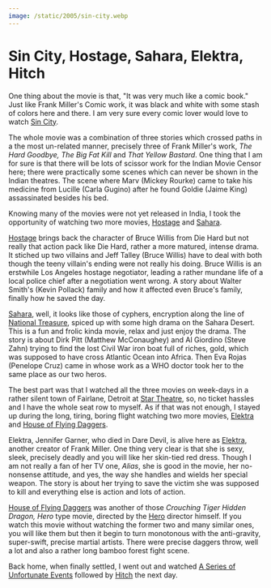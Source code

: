 ```yaml
---
image: /static/2005/sin-city.webp
---
```


# Sin City, Hostage, Sahara, Elektra, Hitch

One thing about the movie is that, "It was very much like a comic book." Just like Frank Miller's Comic work, it was black and white with some stash of colors here and there. I am very sure every comic lover would love to watch [Sin City](http://www.sincitythemovie.com/).

The whole movie was a combination of three stories which crossed paths in a the most un-related manner, precisely three of Frank Miller's work, *The Hard Goodbye, The Big Fat Kill* and *That Yellow Bastard*. One thing that I am for sure is that there will be lots of scissor work for the Indian Movie Censor here; there were practically some scenes which can never be shown in the Indian theatres. The scene where Marv (Mickey Rourke) came to take his medicine from Lucille (Carla Gugino) after he found Goldie (Jaime King) assassinated besides his bed.

Knowing many of the movies were not yet released in India, I took the opportunity of watching two more movies, [Hostage](http://www.miramax.com/hostage/) and [Sahara](http://www.saharamovie.com/).

[Hostage](http://www.miramax.com/hostage/) brings back the character of Bruce Willis from Die Hard but not really that action pack like Die Hard, rather a more matured, intense drama. It stiched up two villains and Jeff Talley (Bruce Willis) have to deal with both though the teeny villain's ending were not really his doing. Bruce Willis is an erstwhile Los Angeles hostage negotiator, leading a rather mundane life of a local police chief after a negotiation went wrong. A story about Walter Smith's (Kevin Pollack) family and how it affected even Bruce's family, finally how he saved the day.

[Sahara](http://www.saharamovie.com/), well, it looks like those of cyphers, encryption along the line of [National Treasure](https://en.wikipedia.org/wiki/National_Treasure_(film)), spiced up with some high drama on the Sahara Desert. This is a fun and frolic kinda movie, relax and just enjoy the drama. The story is about Dirk Pitt (Matthew McConaughey) and Al Giordino (Steve Zahn) trying to find the lost Civil War iron boat full of riches, gold, which was supposed to have cross Atlantic Ocean into Africa. Then Eva Rojas (Penelope Cruz) came in whose work as a WHO doctor took her to the same place as our two heros.

The best part was that I watched all the three movies on week-days in a rather silent town of Fairlane, Detroit at [Star Theatre](http://photos.brajeshwar.com/Michigan/DSC01810), so, no ticket hassles and I have the whole seat row to myself. As if that was not enough, I stayed up during the long, tiring, boring flight watching two more movies, [Elektra](http://www.elektramovie.com/) and [House of Flying Daggers](http://www.sonyclassics.com/houseofflyingdaggers/).

Elektra, Jennifer Garner, who died in Dare Devil, is alive here as [Elektra](http://www.elektramovie.com/), another creator of Frank Miller. One thing very clear is that she is sexy, sleek, precisely deadly and you will like her skin-tied red dress. Though I am not really a fan of her TV one, *Alias*, she is good in the movie, her no-nonsense attitude, and yes, the way she handles and wields her special weapon. The story is about her trying to save the victim she was supposed to kill and everything else is action and lots of action.

[House of Flying Daggers](http://www.sonyclassics.com/houseofflyingdaggers/) was another of those *Crouching Tiger Hidden Dragon, Hero* type movie, directed by the [Hero](https://en.wikipedia.org/wiki/Hero_(2002_film)) director himself. If you watch this movie without watching the former two and many similar ones, you will like them but then it begin to turn monotonous with the anti-gravity, super-swift, precise martial artists. There were precise daggers throw, well a lot and also a rather long bamboo forest fight scene.

Back home, when finally settled, I went out and watched [A Series of Unfortunate Events](http://www.unfortunateeventsmovie.com/) followed by [Hitch](http://www.sonypictures.com/movies/hitch/) the next day.